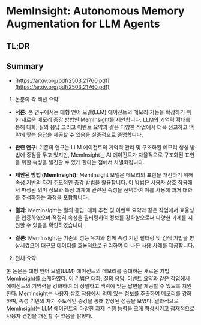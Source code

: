 # MemInsight: Autonomous Memory Augmentation for LLM Agents
## TL;DR
## Summary
- [https://arxiv.org/pdf/2503.21760.pdf](https://arxiv.org/pdf/2503.21760.pdf)

1. 논문의 각 섹션 요약:

- **서론:** 본 연구에서는 대형 언어 모델(LLM) 에이전트의 메모리 기능을 확장하기 위한 새로운 메모리 증강 방법인 MemInsight를 제안합니다. LLM의 기억력 확대를 통해 대화, 질의 응답 그리고 이벤트 요약과 같은 다양한 작업에서 더욱 정교하고 맥락에 맞는 응답을 제공할 수 있음을 실증적으로 증명합니다.

- **관련 연구:** 기존의 연구는 LLM 에이전트의 기억력 관리 및 구조화된 메모리 생성 방법에 중점을 두고 있지만, MemInsight는 AI 에이전트가 자율적으로 구조화된 표현을 위한 속성을 발견할 수 있게 한다는 점에서 차별화됩니다.

- **제안된 방법 (MemInsight):** MemInsight 모델은 메모리의 표현을 개선하기 위해 속성 기반의 자기 주도적인 증강 방법을 활용합니다. 이 방법은 사용자 상호 작용에서 파생된 의미 정보와 특정 과제에 관련된 속성을 선택하여 이를 사용해 과거 대화를 주석화하는 과정을 포함합니다.

- **결과:** MemInsight는 질의 응답, 대화 추천 및 이벤트 요약과 같은 작업에서 효율성을 입증하였으며 적절히 속성을 필터링하여 정보를 강화함으로써 다양한 과제를 지원할 수 있음을 확인하였습니다.

- **결론:** MemInsight는 기존의 성능 유지와 함께 속성 기반 필터링 및 검색 기법을 향상시켰으며 대규모 데이터를 효율적으로 관리하여 더 나은 사용 사례를 제공합니다.

2. 전체 요약:

본 논문은 대형 언어 모델(LLM) 에이전트의 메모리를 증대하는 새로운 기법 MemInsight를 소개하였다. 이 기법은 대화, 질의 응답, 이벤트 요약과 같은 작업에서 에이전트의 기억력을 강화하여 더 정밀하고 맥락에 맞는 답변을 제공할 수 있도록 지원한다. MemInsight는 사용자 상호 작용에서 의미 있는 정보를 추출하여 메모리를 강화하며, 속성 기반의 자기 주도적인 증강을 통해 향상된 성능을 보였다. 결과적으로 MemInsight는 LLM 에이전트의 다양한 과제 수행 능력을 크게 향상시키고 잠재적으로 사용자 경험을 개선할 수 있음을 밝혔다.